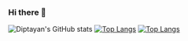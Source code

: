 ### Hi there 👋

<!--
**djdiptayan1/djdiptayan1** is a ✨ _special_ ✨ repository because its `README.md` (this file) appears on your GitHub profile.

Here are some ideas to get you started:

- 🔭 I’m currently working on ...
- 🌱 I’m currently learning ...
- 👯 I’m looking to collaborate on ...
- 🤔 I’m looking for help with ...
- 💬 Ask me about ...
- 📫 How to reach me: ...
- 😄 Pronouns: ...
- ⚡ Fun fact: ...
-->
![Diptayan's GitHub stats](https://github-readme-stats.vercel.app/api?username=djdiptayan1&show_icons=true)
[![Top Langs](https://github-readme-stats.vercel.app/api/top-langs/?username=djdiptayan1&langs_count=10)](https://github.com/djdiptayan1/github-readme-stats)
[![Top Langs](https://github-readme-stats.vercel.app/api/top-langs/?username=djdiptayan1&layout=compact)](https://github.com/djdiptayan1/github-readme-stats)
